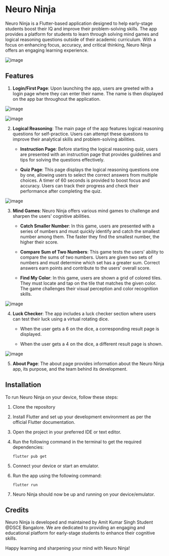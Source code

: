# Neuro Ninja

Neuro Ninja is a Flutter-based application designed to help early-stage students boost their IQ and improve their problem-solving skills. The app provides a platform for students to learn through solving mind games and logical reasoning questions outside of their academic curriculum. With a focus on enhancing focus, accuracy, and critical thinking, Neuro Ninja offers an engaging learning experience.

![image](https://github.com/itheaks/NeuroNinga/assets/134759689/6e41408d-0db1-4b1a-b53c-a4acf55a6019)


## Features

1. **Login/First Page**: Upon launching the app, users are greeted with a login page where they can enter their name. The name is then displayed on the app bar throughout the application.

![image](https://github.com/itheaks/NeuroNinga/assets/134759689/74856a20-0f81-4d17-aee7-115ba2fc79e6)

![image](https://github.com/itheaks/NeuroNinga/assets/134759689/5814128e-d261-4d4e-b013-da15a0ca9298)


2. **Logical Reasoning**: The main page of the app features logical reasoning questions for self-practice. Users can attempt these questions to improve their analytical skills and problem-solving abilities.

    - **Instruction Page**: Before starting the logical reasoning quiz, users are presented with an instruction page that provides guidelines and tips for solving the questions effectively.
    
    - **Quiz Page**: This page displays the logical reasoning questions one by one, allowing users to select the correct answers from multiple choices. A timer of 60 seconds is provided to boost focus and accuracy. Users can track their progress and check their performance after completing the quiz.

![image](https://github.com/itheaks/NeuroNinga/assets/134759689/d0b10a34-6913-4a6c-8672-ecf545ed3add)


3. **Mind Games**: Neuro Ninja offers various mind games to challenge and sharpen the users' cognitive abilities.

    - **Catch Smaller Number**: In this game, users are presented with a series of numbers and must quickly identify and catch the smallest number among them. The faster they find the smallest number, the higher their score.
    
    - **Compare Sum of Two Numbers**: This game tests the users' ability to compare the sums of two numbers. Users are given two sets of numbers and must determine which set has a greater sum. Correct answers earn points and contribute to the users' overall score.
    
    - **Find My Color**: In this game, users are shown a grid of colored tiles. They must locate and tap on the tile that matches the given color. The game challenges their visual perception and color recognition skills.
  
![image](https://github.com/itheaks/NeuroNinga/assets/134759689/63d30471-1eb1-417b-99d0-d4d069883cfb)


4. **Luck Checker**: The app includes a luck checker section where users can test their luck using a virtual rotating dice.

    - When the user gets a 6 on the dice, a corresponding result page is displayed.
    
    - When the user gets a 4 on the dice, a different result page is shown.
  
![image](https://github.com/itheaks/NeuroNinga/assets/134759689/baad420b-6b48-4633-89d7-22e0df097b37)

    
5. **About Page**: The about page provides information about the Neuro Ninja app, its purpose, and the team behind its development.

## Installation

To run Neuro Ninja on your device, follow these steps:

1. Clone the repository

2. Install Flutter and set up your development environment as per the official Flutter documentation.

3. Open the project in your preferred IDE or text editor.

4. Run the following command in the terminal to get the required dependencies:

   ```
   flutter pub get
   ```

5. Connect your device or start an emulator.

6. Run the app using the following command:

   ```
   flutter run
   ```

7. Neuro Ninja should now be up and running on your device/emulator.

## Credits

Neuro Ninja is developed and maintained by Amit Kumar Singh Student @DSCE Bangalore. We are dedicated to providing an engaging and educational platform for early-stage students to enhance their cognitive skills.


Happy learning and sharpening your mind with Neuro Ninja!
